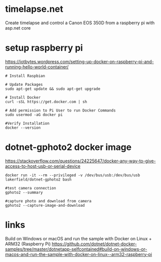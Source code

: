 # timelapse.net
Create timelapse and control a Canon EOS 350D from a raspberry pi with asp.net core


# setup raspberry pi
https://iotbytes.wordpress.com/setting-up-docker-on-raspberry-pi-and-running-hello-world-container/

    # Install Raspbian
    
    # Update Packages
    sudo apt-get update && sudo apt-get upgrade
    
    # Install Docker
    curl -sSL https://get.docker.com | sh
    
    # Add permission to Pi User to run Docker Commands
    sudo usermod -aG docker pi
    
    #Verify Installation
    docker --version


# dotnet-gphoto2 docker image
https://stackoverflow.com/questions/24225647/docker-any-way-to-give-access-to-host-usb-or-serial-device

    docker run -it --rm --privileged -v /dev/bus/usb:/dev/bus/usb lakerfield/dotnet-gphoto2 bash

    #test camera connection
    gphoto2 --summary
    
    #capture photo and download from camera
    gphoto2 --capture-image-and-download





# links
Build on Windows or macOS and run the sample with Docker on Linux + ARM32 (Raspberry Pi)
https://github.com/dotnet/dotnet-docker-samples/tree/master/dotnetapp-selfcontained#build-on-windows-or-macos-and-run-the-sample-with-docker-on-linux--arm32-raspberry-pi
